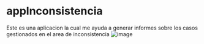 # appInconsistencia
Este es una aplicacion la cual me ayuda a generar informes sobre los casos gestionados en el area de inconsistencia
![image](https://github.com/walviz/appInconsistencia/assets/115000755/f8a664f7-2ee8-4b51-a5b8-22d6d0d9f782)
